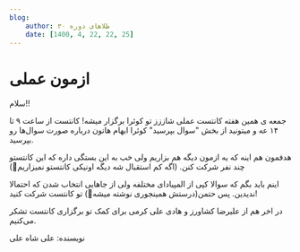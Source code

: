 ```yaml
---
blog:
    author: طلاهای دوره ۳۰
    date: [1400, 4, 22, 22, 25]
---
```

# ازمون عملی

<div class="cnt">
<p>سلام!!</p>

<p>جمعه ی همین هفته کانتست عملی شاززز تو کوئرا برگزار میشه! کانتست از ساعت ۹ تا ۱۴ عه و میتونید از بخش "سوال بپرسید" کوئرا ابهام هاتون درباره صورت سوال‌ها رو بپرسید. </p>

<p>هدفمون هم اینه که یه ازمون دیگه هم بزاریم ولی خب به این بستگی داره که این کانتستو چند نفر شرکت کنن. (اگه کم استقبال شه دیگه اونیکی کانتستو نمیزاریم🙁)</p>

<p>اینم باید بگم که سوالا کپی از المپیادای مختلفه ولی از جاهایی انتخاب شدن که احتمالا ندیدین. پس حتمن(درستش همینجوری نوشته میشه🙂) تو کانتست شرکت کنید!</p>

<p>در اخر هم از علیرضا کشاورز و هادی علی کرمی برای کمک تو برگزاری کانتست تشکر می‌کنیم.</p>

<p>نویسنده: علی شاه علی</p>
</div>
